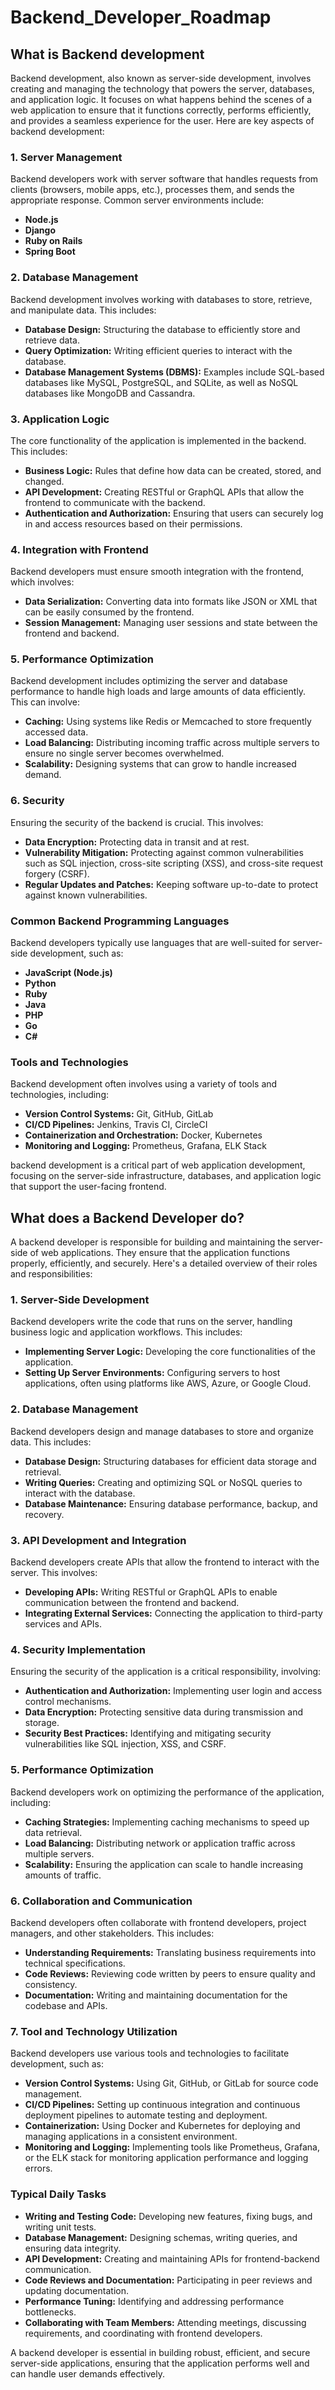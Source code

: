 # Backend_Developer_Roadmap

## What is Backend development

Backend development, also known as server-side development, involves creating and managing the technology that powers the server, databases, and application logic. It focuses on what happens behind the scenes of a web application to ensure that it functions correctly, performs efficiently, and provides a seamless experience for the user. Here are key aspects of backend development:

### 1. **Server Management**
Backend developers work with server software that handles requests from clients (browsers, mobile apps, etc.), processes them, and sends the appropriate response. Common server environments include:
- **Node.js**
- **Django**
- **Ruby on Rails**
- **Spring Boot**


### 2. **Database Management**
Backend development involves working with databases to store, retrieve, and manipulate data. This includes:
- **Database Design:** Structuring the database to efficiently store and retrieve data.
- **Query Optimization:** Writing efficient queries to interact with the database.
- **Database Management Systems (DBMS):** Examples include SQL-based databases like MySQL, PostgreSQL, and SQLite, as well as NoSQL databases like MongoDB and Cassandra.

### 3. **Application Logic**
The core functionality of the application is implemented in the backend. This includes:
- **Business Logic:** Rules that define how data can be created, stored, and changed.
- **API Development:** Creating RESTful or GraphQL APIs that allow the frontend to communicate with the backend.
- **Authentication and Authorization:** Ensuring that users can securely log in and access resources based on their permissions.

### 4. **Integration with Frontend**
Backend developers must ensure smooth integration with the frontend, which involves:
- **Data Serialization:** Converting data into formats like JSON or XML that can be easily consumed by the frontend.
- **Session Management:** Managing user sessions and state between the frontend and backend.

### 5. **Performance Optimization**
Backend development includes optimizing the server and database performance to handle high loads and large amounts of data efficiently. This can involve:
- **Caching:** Using systems like Redis or Memcached to store frequently accessed data.
- **Load Balancing:** Distributing incoming traffic across multiple servers to ensure no single server becomes overwhelmed.
- **Scalability:** Designing systems that can grow to handle increased demand.

### 6. **Security**
Ensuring the security of the backend is crucial. This involves:
- **Data Encryption:** Protecting data in transit and at rest.
- **Vulnerability Mitigation:** Protecting against common vulnerabilities such as SQL injection, cross-site scripting (XSS), and cross-site request forgery (CSRF).
- **Regular Updates and Patches:** Keeping software up-to-date to protect against known vulnerabilities.

### Common Backend Programming Languages
Backend developers typically use languages that are well-suited for server-side development, such as:
- **JavaScript (Node.js)**
- **Python**
- **Ruby**
- **Java**
- **PHP**
- **Go**
- **C#**

### Tools and Technologies
Backend development often involves using a variety of tools and technologies, including:
- **Version Control Systems:** Git, GitHub, GitLab
- **CI/CD Pipelines:** Jenkins, Travis CI, CircleCI
- **Containerization and Orchestration:** Docker, Kubernetes
- **Monitoring and Logging:** Prometheus, Grafana, ELK Stack

backend development is a critical part of web application development, focusing on the server-side infrastructure, databases, and application logic that support the user-facing frontend.

## What does a Backend Developer do?

A backend developer is responsible for building and maintaining the server-side of web applications. They ensure that the application functions properly, efficiently, and securely. Here's a detailed overview of their roles and responsibilities:

### 1. **Server-Side Development**
Backend developers write the code that runs on the server, handling business logic and application workflows. This includes:
- **Implementing Server Logic:** Developing the core functionalities of the application.
- **Setting Up Server Environments:** Configuring servers to host applications, often using platforms like AWS, Azure, or Google Cloud.

### 2. **Database Management**
Backend developers design and manage databases to store and organize data. This includes:
- **Database Design:** Structuring databases for efficient data storage and retrieval.
- **Writing Queries:** Creating and optimizing SQL or NoSQL queries to interact with the database.
- **Database Maintenance:** Ensuring database performance, backup, and recovery.

### 3. **API Development and Integration**
Backend developers create APIs that allow the frontend to interact with the server. This involves:
- **Developing APIs:** Writing RESTful or GraphQL APIs to enable communication between the frontend and backend.
- **Integrating External Services:** Connecting the application to third-party services and APIs.

### 4. **Security Implementation**
Ensuring the security of the application is a critical responsibility, involving:
- **Authentication and Authorization:** Implementing user login and access control mechanisms.
- **Data Encryption:** Protecting sensitive data during transmission and storage.
- **Security Best Practices:** Identifying and mitigating security vulnerabilities like SQL injection, XSS, and CSRF.

### 5. **Performance Optimization**
Backend developers work on optimizing the performance of the application, including:
- **Caching Strategies:** Implementing caching mechanisms to speed up data retrieval.
- **Load Balancing:** Distributing network or application traffic across multiple servers.
- **Scalability:** Ensuring the application can scale to handle increasing amounts of traffic.

### 6. **Collaboration and Communication**
Backend developers often collaborate with frontend developers, project managers, and other stakeholders. This includes:
- **Understanding Requirements:** Translating business requirements into technical specifications.
- **Code Reviews:** Reviewing code written by peers to ensure quality and consistency.
- **Documentation:** Writing and maintaining documentation for the codebase and APIs.

### 7. **Tool and Technology Utilization**
Backend developers use various tools and technologies to facilitate development, such as:
- **Version Control Systems:** Using Git, GitHub, or GitLab for source code management.
- **CI/CD Pipelines:** Setting up continuous integration and continuous deployment pipelines to automate testing and deployment.
- **Containerization:** Using Docker and Kubernetes for deploying and managing applications in a consistent environment.
- **Monitoring and Logging:** Implementing tools like Prometheus, Grafana, or the ELK stack for monitoring application performance and logging errors.

### Typical Daily Tasks
- **Writing and Testing Code:** Developing new features, fixing bugs, and writing unit tests.
- **Database Management:** Designing schemas, writing queries, and ensuring data integrity.
- **API Development:** Creating and maintaining APIs for frontend-backend communication.
- **Code Reviews and Documentation:** Participating in peer reviews and updating documentation.
- **Performance Tuning:** Identifying and addressing performance bottlenecks.
- **Collaborating with Team Members:** Attending meetings, discussing requirements, and coordinating with frontend developers.

A backend developer is essential in building robust, efficient, and secure server-side applications, ensuring that the application performs well and can handle user demands effectively.

